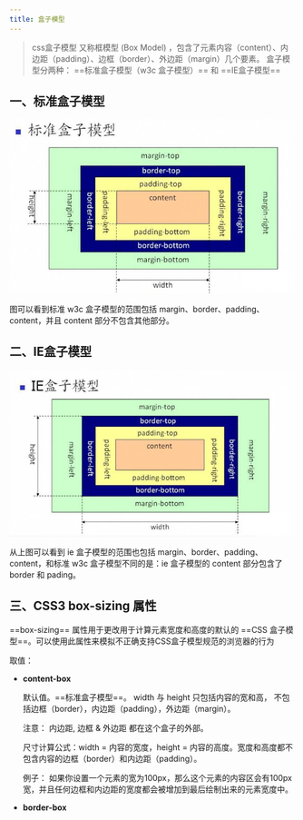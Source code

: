 ```yaml
---
title: 盒子模型
---
```


>css盒子模型 又称框模型 (Box Model) ，包含了元素内容（content）、内边距（padding）、边框（border）、外边距（margin）几个要素。
盒子模型分两种： ==标准盒子模型（w3c 盒子模型）== 和 ==IE盒子模型==

## 一、标准盒子模型
![](./images/w3c盒子模型.jpg)

图可以看到标准 w3c 盒子模型的范围包括 margin、border、padding、content，并且 content 部分不包含其他部分。

## 二、IE盒子模型

![](./images/ie盒子模型.jpg "ie盒子模型")

从上图可以看到 ie 盒子模型的范围也包括 margin、border、padding、content，和标准 w3c 盒子模型不同的是：ie 盒子模型的 content 部分包含了 border 和 pading。

## 三、CSS3 box-sizing 属性

==box-sizing== 属性用于更改用于计算元素宽度和高度的默认的 ==CSS 盒子模型==。可以使用此属性来模拟不正确支持CSS盒子模型规范的浏览器的行为

取值：

* **content-box**

     默认值。==标准盒子模型==。 width 与 height 只包括内容的宽和高， 不包括边框（border），内边距（padding），外边距（margin）。
	 
	 注意： 内边距, 边框 & 外边距 都在这个盒子的外部。
	 
	 尺寸计算公式：width = 内容的宽度，height = 内容的高度。宽度和高度都不包含内容的边框（border）和内边距（padding）。
	 
	 例子：  如果你设置一个元素的宽为100px，那么这个元素的内容区会有100px宽，并且任何边框和内边距的宽度都会被增加到最后绘制出来的元素宽度中。

*  **border-box**

     